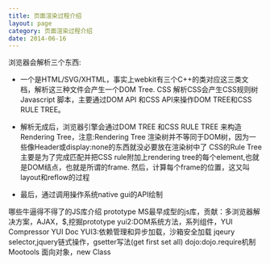```yaml
---
title: 页面渲染过程介绍
layout: page
category: 页面渲染过程介绍
date: 2014-06-16
---
```

浏览器会解析三个东西:
- 一个是HTML/SVG/XHTML，事实上webkit有三个C++的类对应这三类文档，解析这三种文件会产生一个DOM Tree.
CSS 解析CSS会产生CSS规则树
Javascript 脚本，主要通过DOM API 和CSS API来操作DOM TREE和CSS RULE TREE。

- 解析无成后，浏览器引擎会通过DOM TREE 和CSS RULE TREE 来构造Rendering Tree，注意:Rendering Tree 渲染树并不等同于DOM树，因为一些像Header或display:none的东西就没必要放在渲染树中了
CSS的Rule Tree主要是为了完成匹配并把CSS rule附加上rendering tree的每个element,也就是DOM结点，也就是所谓的frame.
然后，计算每个frame的位置，这又叫layout和reflow的过程 

- 最后，通过调用操作系统native gui的API绘制


哪些牛逼得不得了的JS库介绍
prototype MS最早成型的js库，贡献：多浏览器解决方案，AJAX，$,挖掘prototype
yui2:DOM系统方法，系列组件，YUI Compressor YUI Doc
YUI3:依赖管理和异步加载，沙箱安全加载
jqeury selector,jquery链式操作，gsetter写法(get first set all)
dojo:dojo.require机制
Mootools 面向对象，new Class